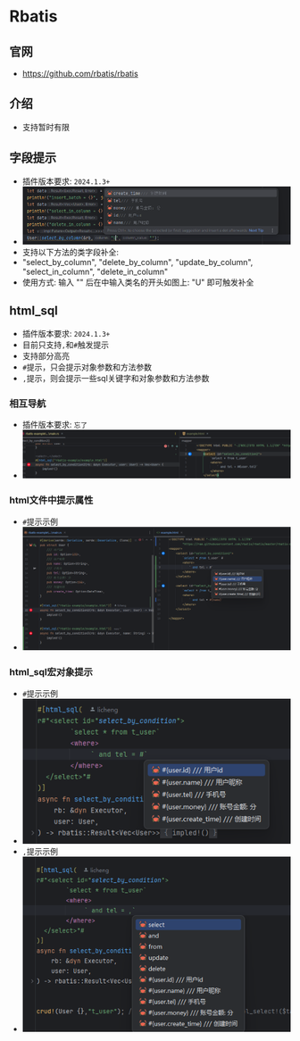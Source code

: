 # Rbatis

## 官网

- https://github.com/rbatis/rbatis

## 介绍

- 支持暂时有限

## 字段提示

- 插件版本要求: `2024.1.3+`
- ![img.png](rbatis/img.png)
- 支持以下方法的类字段补全:
- "select_by_column", "delete_by_column", "update_by_column", "select_in_column", "delete_in_column"
- 使用方式: 输入 "" 后在中输入类名的开头如图上: "U" 即可触发补全

## html_sql

- 插件版本要求: `2024.1.3+`
- 目前只支持`,`和`#`触发提示
- 支持部分高亮
- `#`提示，只会提示对象参数和方法参数
- `,`提示，则会提示一些sql关键字和对象参数和方法参数

### 相互导航

- 插件版本要求: `忘了`
- ![](rbatis/img3.png)

### html文件中提示属性

- `#`提示示例
- ![](rbatis/img4.png)

### html_sql宏对象提示

- `#`提示示例
- ![img.png](rbatis/img1.png)
- `,`提示示例
- ![img.png](rbatis/img2.png)
